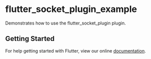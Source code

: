 # flutter_socket_plugin_example

Demonstrates how to use the flutter_socket_plugin plugin.

## Getting Started

For help getting started with Flutter, view our online
[documentation](https://flutter.io/).
